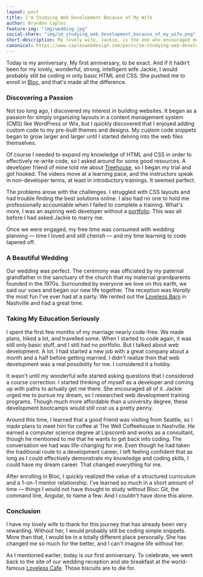 ```yaml
---
layout: post
title: I'm Studying Web Development Because of My Wife
author: Brandon Caples
feature-img: "img/wedding.jpg"
social-share: "img/im_studying_web_development_because_of_my_wife.png"
short-description: My lovely wife, Jackie, is the one who encouraged me to pursue my dream of being a web developer.
canonical: https://www.capleswebdesign.com/posts/im-studying-web-development-because-of-my-wife
---
```


Today is my anniversary. My first anniversary, to be exact. And if it hadn't been for my lovely, wonderful, strong, intelligent wife Jackie, I would probably still be coding in only basic HTML and CSS. She pushed me to enroll in <a href="https://www.bloc.io/" target="_blank">Bloc</a>, and that's made all the difference.

### Discovering a Passion

Not too long ago, I discovered my interest in building websites. It began as a passion for simply organizing layouts in a content management system (CMS) like WordPress or Wix, but I quickly discovered that I enjoyed adding custom code to my pre-built themes and designs. My custom code snippets began to grow larger and larger until I started delving into the web files themselves.

Of course I needed to expand my knowledge of HTML and CSS in order to effectively re-write code, so I asked around for some good resources. A developer friend of mine told me about <a href="https://teamtreehouse.com/" target="_blank">Treehouse</a>, so I began my trial and got hooked. The videos move at a learning pace, and the instructors speak in non-developer terms, at least in introductory trainings. It seemed perfect.

The problems arose with the challenges. I struggled with CSS layouts and had trouble finding the best solutions online. I also had no one to hold me professionally accountable when I failed to complete a training. What's more, I was an aspiring web developer without a [portfolio](http://brandoncaples.com/). This was all before I had asked Jackie to marry me.

Once we were engaged, my free time was consumed with wedding planning &mdash;
 time I loved and still cherish &mdash; and my time learning to code tapered off.

### A Beautiful Wedding

Our wedding was perfect. The ceremony was officiated by my paternal grandfather in the sanctuary of the church that my maternal grandparents founded in the 1970s. Surrounded by everyone we love on this earth, we said our vows and began our new life together. The reception was <em>literally</em> the most fun I've ever had at a party. We rented out the <a href="https://www.lovelessevents.com/barn" target="_blank">Loveless Barn</a> in Nashville and had a great time.

### Taking My Education Seriously

I spent the first few months of my marriage nearly code-free. We made plans, hiked a lot, and travelled some. When I started to code again, it was still only basic stuff, and I still had no portfolio. But I talked about web development. A lot. I had started a new job with a great company about a month and a half before getting married. I didn't realize then that web development was a real possibility for me. I considered it a hobby.

It wasn't until my wonderful wife started asking questions that I considered a course correction. I started thinking of myself as a developer and coming up with paths to actually get me there. She encouraged all of it. Jackie urged me to pursue my dream, so I researched web development training programs. Though much more affordable than a university degree, these development bootcamps would still cost us a pretty penny.

Around this time, I learned that a good friend was visiting from Seattle, so I made plans to meet him for coffee at The Well Coffeehouse in Nashville. He earned a computer science degree at Lipscomb and works as a consultant, though he mentioned to me that he wants to get back into coding. The conversation we had was life-changing for me. Even though he had taken the traditional route to a development career, I left feeling confident that as long as I could effectively demonstrate my knowledge and coding skills, I could have my dream career. That changed everything for me.

After enrolling in Bloc, I quickly realized the value of a structured curriculum and a 1-on-1 mentor relationship. I've learned so much in a short amount of time &mdash; things I would not have thought to study without Bloc: Git, the command line, Angular, to name a few. And I couldn't have done this alone.

### Conclusion

I have my lovely wife to thank for this journey that has already been very rewarding. Without her, I would probably still be coding simple snippets. More than that, I would be in a totally different place personally. She has changed me so much for the better, and I can't imagine life without her.

As I mentioned earlier, today is our first anniversary. To celebrate, we went back to the site of our wedding reception and ate breakfast at the world-famous <a href="https://www.lovelesscafe.com/" target="_blank">Loveless Cafe</a>. Those biscuits are to die for.